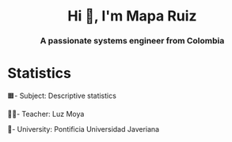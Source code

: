 <h1 align="center">Hi 👋, I'm Mapa Ruiz</h1>
<h3 align="center">A passionate systems engineer from Colombia</h3>

# Statistics

🟧- Subject: Descriptive statistics

👨‍🏫- Teacher: Luz Moya

🏦- University: Pontificia Universidad Javeriana
